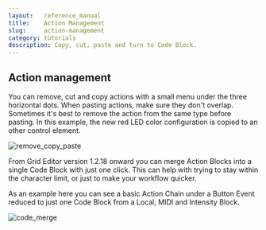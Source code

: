 ```yaml
---
layout:   reference_manual
title:    Action Management
slug:     action-management
category: tutorials
description: Copy, cut, paste and turn to Code Block.
---
```


## Action management

You can remove, cut and copy actions with a small menu under the three horizontal dots. When pasting actions, make sure they don't overlap. Sometimes it's best to remove the action from the same type before pasting.
In this example, the new red LED color configuration is copied to an other control element.

![remove_copy_paste](https://intech.studio/_cms/2021-07-13/copy_action.gif)

From Grid Editor version 1.2.18 onward you can merge Action Blocks into a single Code Block with just one click. This can help with trying to stay within the character limit, or just to make your workflow quicker.

As an example here you can see a basic Action Chain under a Button Event reduced to just one Code Block from a Local, MIDI and Intensity Block.

![code_merge](C:\Users\lenovo\Documents\GitHub\grid-documentation\tutorials\grid-editor\code_merge.png)